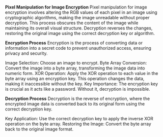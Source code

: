 **Pixel Manipulation for Image Encryption**
Pixel manipulation for image encryption involves altering the RGB values of each pixel in an image using cryptographic algorithms, making the image unreadable without proper decryption. This process obscures the content of the image while maintaining its overall visual structure. Decryption reverses the changes, restoring the original image using the correct decryption key or algorithm.

**Encryption Process**
Encryption is the process of converting data or information into a secret code to prevent unauthorized access, ensuring privacy and security.

Image Selection: Choose an image to encrypt. Byte Array Conversion: Convert the image into a byte array, transforming the image data into numeric form. XOR Operation: Apply the XOR operation to each value in the byte array using an encryption key. This operation changes the data, making it inaccessible without the key. Key Importance: The encryption key is crucial as it acts like a password. Without it, decryption is impossible.

**Decryption Process**
Decryption is the reverse of encryption, where the encrypted image data is converted back to its original form using the correct decryption key.

Key Application: Use the correct decryption key to apply the inverse XOR operation on the byte array. Restoring the Image: Convert the byte array back to the original image format.
